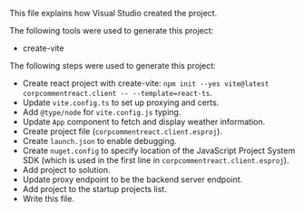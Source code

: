 This file explains how Visual Studio created the project.

The following tools were used to generate this project:
- create-vite

The following steps were used to generate this project:
- Create react project with create-vite: `npm init --yes vite@latest corpcommentreact.client -- --template=react-ts`.
- Update `vite.config.ts` to set up proxying and certs.
- Add `@type/node` for `vite.config.js` typing.
- Update `App` component to fetch and display weather information.
- Create project file (`corpcommentreact.client.esproj`).
- Create `launch.json` to enable debugging.
- Create `nuget.config` to specify location of the JavaScript Project System SDK (which is used in the first line in `corpcommentreact.client.esproj`).
- Add project to solution.
- Update proxy endpoint to be the backend server endpoint.
- Add project to the startup projects list.
- Write this file.

